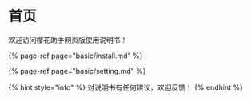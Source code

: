 # 首页

欢迎访问樱花助手网页版使用说明书！

{% page-ref page="basic/install.md" %}

{% page-ref page="basic/setting.md" %}

{% hint style="info" %}
对说明书有任何建议，欢迎反馈！
{% endhint %}

